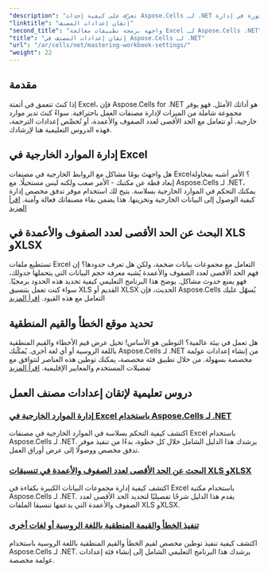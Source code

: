```yaml
---
"description": "تعرّف على كيفية إحداث Aspose.Cells لـ .NET ثورة في إدارة Excel. تغطي الدروس التعليمية بالتفصيل التوطين، وإدارة مجموعات البيانات، والموارد الخارجية، وإعدادات المصنفات."
"linktitle": "إتقان إعدادات المصنف"
"second_title": "واجهة برمجة تطبيقات معالجة Excel لـ Aspose.Cells .NET"
"title": "إتقان إعدادات المصنف في Aspose.Cells لـ .NET"
"url": "/ar/cells/net/mastering-workbook-settings/"
"weight": 22
---
```


## مقدمة

إذا كنتَ تتعمق في أتمتة Excel، فإن Aspose.Cells for .NET هو أداتك الأمثل. فهو يوفر مجموعة شاملة من الميزات لإدارة مصنفات العمل باحترافية. سواءً كنتَ تدير موارد خارجية، أو تتعامل مع الحد الأقصى لعدد الصفوف والأعمدة، أو تُخصِّص إعدادات الترجمة، فهذه الدروس التعليمية هنا لإرشادك.

## إدارة الموارد الخارجية في Excel

هل واجهتَ يومًا مشاكل مع الروابط الخارجية في مصنفات Excel؟ الأمر أشبه بمحاولة إبعاد قطة عن مكتبك - الأمر صعب ولكنه ليس مستحيلًا. مع Aspose.Cells لـ .NET، يمكنك التحكم في الموارد الخارجية بسلاسة. يتيح لك استخدام موفر تدفق مخصص إدارة كيفية الوصول إلى البيانات الخارجية وتخزينها. هذا يضمن بقاء مصنفاتك فعالة وآمنة. [اقرأ المزيد](./manage-external-resources-in-excel/)

## البحث عن الحد الأقصى لعدد الصفوف والأعمدة في XLS وXLSX

تستطيع ملفات Excel التعامل مع مجموعات بيانات ضخمة، ولكن هل تعرف حدودها؟ إن فهم الحد الأقصى لعدد الصفوف والأعمدة يُشبه معرفة حجم البيانات التي يتحملها جدولك، فهو يمنع حدوث مشاكل. يوضح هذا البرنامج التعليمي كيفية تحديد هذه الحدود برمجيًا. سواء كنت تعمل بتنسيق XLS القديم أو XLSX الحديث، فإن Aspose.Cells يُسهّل عليك التعامل مع هذه القيود. [اقرأ المزيد](./find-maximum-rows-and-columns/)

## تحديد موقع الخطأ والقيم المنطقية

هل تعمل في بيئة عالمية؟ التوطين هو الأساس! تخيل عرض قيم الأخطاء والقيم المنطقية باللغة الروسية أو أي لغة أخرى. يُمكّنك Aspose.Cells لـ .NET من إنشاء إعدادات عولمة مخصصة بسهولة. من خلال تطبيق فئة مخصصة، يمكنك توطين هذه العناصر لتتوافق مع تفضيلات المستخدم والمعايير الإقليمية. [اقرأ المزيد](./implement-error-and-boolean-value-in-russian-languages/)

## دروس تعليمية لإتقان إعدادات مصنف العمل
### [إدارة الموارد الخارجية في Excel باستخدام Aspose.Cells لـ .NET](./manage-external-resources-in-excel/)
اكتشف كيفية التحكم بسلاسة في الموارد الخارجية في مصنفات Excel باستخدام Aspose.Cells لـ .NET. يرشدك هذا الدليل الشامل خلال كل خطوة، بدءًا من تنفيذ موفر تدفق مخصص ووصولًا إلى عرض أوراق العمل.
### [البحث عن الحد الأقصى لعدد الصفوف والأعمدة في تنسيقات XLS وXLSX](./find-maximum-rows-and-columns/)
اكتشف كيفية إدارة مجموعات البيانات الكبيرة بكفاءة في Excel باستخدام مكتبة Aspose.Cells لـ .NET. يقدم هذا الدليل شرحًا تفصيليًا لتحديد الحد الأقصى لعدد الصفوف والأعمدة التي يدعمها تنسيقا الملفات XLS وXLSX.
### [تنفيذ الخطأ والقيمة المنطقية باللغة الروسية أو لغات أخرى](./implement-error-and-boolean-value-in-russian-languages/)
اكتشف كيفية تنفيذ توطين مخصص لقيم الخطأ والقيم المنطقية باللغة الروسية باستخدام Aspose.Cells لـ .NET. يرشدك هذا البرنامج التعليمي الشامل إلى إنشاء فئة إعدادات عولمة مخصصة.